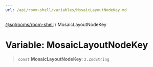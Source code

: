 ```yaml
---
url: /api/room-shell/variables/MosaicLayoutNodeKey.md
---
```

[@sqlrooms/room-shell](../index.md) / MosaicLayoutNodeKey

# Variable: MosaicLayoutNodeKey

> `const` **MosaicLayoutNodeKey**: `z.ZodString`
